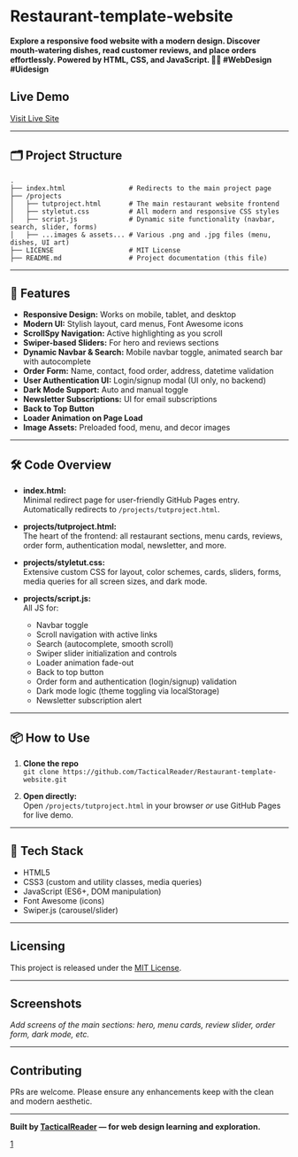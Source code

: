 
# Restaurant-template-website

**Explore a responsive food website with a modern design. Discover mouth-watering dishes, read customer reviews, and place orders effortlessly. Powered by HTML, CSS, and JavaScript. 🍔🌐 #WebDesign #Uidesign**

## Live Demo

[Visit Live Site](https://tacticalreader.github.io/Restaurant-template-website/)

***

## 🗂️ Project Structure

```
.
├── index.html                # Redirects to the main project page
├── /projects
│   ├── tutproject.html       # The main restaurant website frontend
│   ├── styletut.css          # All modern and responsive CSS styles
│   ├── script.js             # Dynamic site functionality (navbar, search, slider, forms)
│   ├── ...images & assets... # Various .png and .jpg files (menu, dishes, UI art)
├── LICENSE                   # MIT License
├── README.md                 # Project documentation (this file)
```

***

## 🚩 Features

- **Responsive Design:** Works on mobile, tablet, and desktop
- **Modern UI:** Stylish layout, card menus, Font Awesome icons
- **ScrollSpy Navigation:** Active highlighting as you scroll
- **Swiper-based Sliders:** For hero and reviews sections
- **Dynamic Navbar & Search:** Mobile navbar toggle, animated search bar with autocomplete
- **Order Form:** Name, contact, food order, address, datetime validation
- **User Authentication UI:** Login/signup modal (UI only, no backend)
- **Dark Mode Support:** Auto and manual toggle
- **Newsletter Subscriptions:** UI for email subscriptions
- **Back to Top Button**
- **Loader Animation on Page Load**
- **Image Assets:** Preloaded food, menu, and decor images

***

## 🛠️ Code Overview

- **index.html:**  
  Minimal redirect page for user-friendly GitHub Pages entry. Automatically redirects to `/projects/tutproject.html`.
- **projects/tutproject.html:**  
  The heart of the frontend: all restaurant sections, menu cards, reviews, order form, authentication modal, newsletter, and more.

- **projects/styletut.css:**  
  Extensive custom CSS for layout, color schemes, cards, sliders, forms, media queries for all screen sizes, and dark mode.

- **projects/script.js:**  
  All JS for:
  - Navbar toggle
  - Scroll navigation with active links
  - Search (autocomplete, smooth scroll)
  - Swiper slider initialization and controls
  - Loader animation fade-out
  - Back to top button
  - Order form and authentication (login/signup) validation
  - Dark mode logic (theme toggling via localStorage)
  - Newsletter subscription alert

***

## 📦 How to Use

1. **Clone the repo**  
   `git clone https://github.com/TacticalReader/Restaurant-template-website.git`

2. **Open directly:**  
   Open `/projects/tutproject.html` in your browser _or_ use GitHub Pages for live demo.

***

## 🤖 Tech Stack

- HTML5
- CSS3 (custom and utility classes, media queries)
- JavaScript (ES6+, DOM manipulation)
- Font Awesome (icons)
- Swiper.js (carousel/slider)

***

## Licensing

This project is released under the [MIT License](LICENSE).

***

## Screenshots

_Add screens of the main sections: hero, menu cards, review slider, order form, dark mode, etc._

***

## Contributing

PRs are welcome. Please ensure any enhancements keep with the clean and modern aesthetic.

***

**Built by [TacticalReader](https://github.com/TacticalReader) — for web design learning and exploration.**



[1](https://github.com/TacticalReader/Restaurant-template-website)
